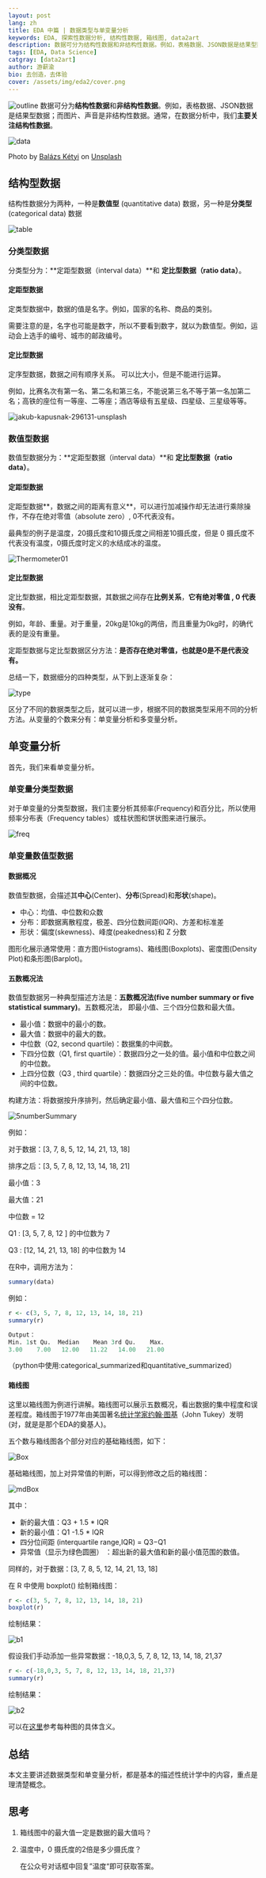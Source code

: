 ```yaml
---
layout: post
lang: zh
title: EDA 中篇 | 数据类型与单变量分析
keywords: EDA, 探索性数据分析, 结构性数据, 箱线图, data2art
description: 数据可分为结构性数据和非结构性数据。例如，表格数据、JSON数据是结果型数据；而图片、声音是非结构性数据。通常，在数据分析中，我们主要关注结构性数据。
tags: [EDA, Data Science]
catgray: [data2art]
author: 游薪渝
bio: 去创造，去体验
cover: /assets/img/eda2/cover.png
---
```

![outline](/assets/img/eda2/outline.png)
数据可分为**结构性数据**和**非结构性数据**。例如，表格数据、JSON数据是结果型数据；而图片、声音是非结构性数据。通常，在数据分析中，我们**主要关注结构性数据**。

![data](/assets/img/eda2/data.jpg)

Photo by [Balázs Kétyi](https://unsplash.com/photos/sScmok4Iq1o?utm_source=unsplash&utm_medium=referral&utm_content=creditCopyText) on [Unsplash](https://unsplash.com/search/photos/numbers?utm_source=unsplash&utm_medium=referral&utm_content=creditCopyText)

## 结构型数据

结构性数据分为两种，一种是**数值型** (quantitative data) 数据，另一种是**分类型** (categorical data)  数据

![table](/assets/img/eda2/table.jpg)

### 分类型数据

分类型分为：**定距型数据（interval data）**和 **定比型数据（ratio data）**。

#### 定距型数据 

定类型数据中，数据的值是名字。例如，国家的名称、商品的类别。

需要注意的是，名字也可能是数字，所以不要看到数字，就以为数值型。例如，运动会上选手的编号、城市的邮政编号。

#### 定比型数据

定序型数据，数据之间有顺序关系。 可以比大小，但是不能进行运算。

例如，比赛名次有第一名、第二名和第三名，不能说第三名不等于第一名加第二名；高铁的座位有一等座、二等座；酒店等级有五星级、四星级、三星级等等。

![jakub-kapusnak-296131-unsplash](/assets/img/eda2/jeffrey-f-lin-749088-unsplash.jpg)

### 数值型数据

数值型数据分为：**定距型数据（interval data）**和 **定比型数据（ratio data）**。

#### 定距型数据

定距型数据**，数据之间的距离有意义**，可以进行加减操作却无法进行乘除操作，不存在绝对零值（absolute zero）, 0不代表没有。

最典型的例子是温度，20摄氏度和10摄氏度之间相差10摄氏度，但是 0 摄氏度不代表没有温度，0摄氏度时定义的水结成冰的温度。

![Thermometer01](/assets/img/eda2/Thermometer01.jpg)

#### 定比型数据

定比型数据，相比定距型数据，其数据之间存在**比例关系**，**它有绝对零值 , 0 代表没有**。

例如，年龄、重量。对于重量，20kg是10kg的两倍，而且重量为0kg时，的确代表的是没有重量。

定距型数据与定比型数据区分方法：**是否存在绝对零值，也就是0是不是代表没有。**

总结一下，数据细分的四种类型，从下到上逐渐复杂：

![type](/assets/img/eda2/type.png)

区分了不同的数据类型之后，就可以进一步，根据不同的数据类型采用不同的分析方法。从变量的个数来分有：单变量分析和多变量分析。

## 单变量分析

首先，我们来看单变量分析。

### 单变量分类型数据

对于单变量的分类型数据，我们主要分析其频率(Frequency)和百分比，所以使用频率分布表（Frequency tables）或柱状图和饼状图来进行展示。

![freq](/assets/img/eda2/feq3.png)

### 单变量数值型数据

#### 数据概况

数值型数据，会描述其**中心**(Center)、**分布**(Spread)和**形状**(shape)。

- 中心：均值、中位数和众数
- 分布：即数据离散程度，极差、四分位数间距(IQR)、方差和标准差
- 形状：偏度(skewness)、峰度(peakedness)和 Z 分数

图形化展示通常使用：直方图(Histograms)、箱线图(Boxplots)、密度图(Density Plot)和条形图(Barplot)。

#### 五数概况法

数值型数据另一种典型描述方法是：**五数概况法(five number summary or five statistical summary)**。五数概况法， 即最小值、三个四分位数和最大值。

- 最小值：数据中的最小的数。
- 最大值：数据中的最大的数。
- 中位数（Q2, second quartile)：数据集的中间数。 
- 下四分位数（Q1, first quartile）：数据四分之一处的值。最小值和中位数之间的中位数。 
- 上四分位数（Q3 , third quartile）：数据四分之三处的值。中位数与最大值之间的中位数。 

构建方法：将数据按升序排列，然后确定最小值、最大值和三个四分位数。

![5numberSummary](/assets/img/eda2/5numberSummary.png)

例如：

对于数据：[3, 7, 8, 5, 12, 14, 21, 13, 18]

排序之后：[3, 5, 7, 8, 12, 13, 14, 18, 21]

最小值：3

最大值：21

中位数 = 12

Q1 : [3, 5, 7, 8, 12 ] 的中位数为 7

Q3 : [12, 14, 21, 13, 18] 的中位数为 14



在R中，调用方法为：  

```R
summary(data)
```

例如：

```R
r <- c(3, 5, 7, 8, 12, 13, 14, 18, 21)
summary(r)
```

```R
Output：
Min. 1st Qu.  Median    Mean 3rd Qu.    Max.
3.00    7.00   12.00   11.22   14.00   21.00
```

（python中使用:categorical_summarized和quantitative_summarized）

#### 箱线图

这里以箱线图为例进行讲解。箱线图可以展示五数概况，看出数据的集中程度和误差程度。箱线图于1977年由美国著名[统计学家](https://zh.wikipedia.org/wiki/%E7%BB%9F%E8%AE%A1%E5%AD%A6%E5%AE%B6)[约翰·图基](https://zh.wikipedia.org/wiki/%E7%BA%A6%E7%BF%B0%C2%B7%E5%9B%BE%E5%9F%BA)（John Tukey）发明 (对，就是是那个EDA的奠基人)。

五个数与箱线图各个部分对应的基础箱线图，如下：

![Box](/assets/img/eda2/Box.png)

基础箱线图，加上对异常值的判断，可以得到修改之后的箱线图：

![mdBox](/assets/img/eda2/mdBox.png)

其中：

- 新的最大值：Q3 + 1.5 * IQR
- 新的最小值：Q1 -1.5 * IQR
- 四分位间距 (interquartile range,IQR) = Q3−Q1
- 异常值（显示为绿色圆圈） ：超出新的最大值和新的最小值范围的数值。

同样的，对于数据：[3, 7, 8, 5, 12, 14, 21, 13, 18]

在 R 中使用 boxplot() 绘制箱线图：

```R
r <- c(3, 5, 7, 8, 12, 13, 14, 18, 21)
boxplot(r)
```

绘制结果：

![b1](/assets/img/eda2/b1.png)

假设我们手动添加一些异常数据：-18,0,3, 5, 7, 8, 12, 13, 14, 18, 21,37

```R
r <- c(-18,0,3, 5, 7, 8, 12, 13, 14, 18, 21,37)
summary(r)
```

绘制结果：

![b2](/assets/img/eda2/b2.png)

可以在[这里](https://datavizcatalogue.com/ZH/方法/箱形图.html)参考每种图的具体含义。

## 总结

本文主要讲述数据类型和单变量分析，都是基本的描述性统计学中的内容，重点是理清楚概念。

## 思考

1. 箱线图中的最大值一定是数据的最大值吗？

2. 温度中，0 摄氏度的2倍是多少摄氏度？

   在公众号对话框中回复”温度“即可获取答案。

